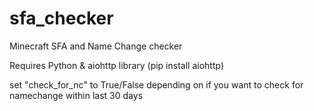 # sfa_checker
Minecraft SFA and Name Change checker

Requires Python & aiohttp library (pip install aiohttp)

set "check_for_nc" to True/False depending on if you want to check for namechange within last 30 days
